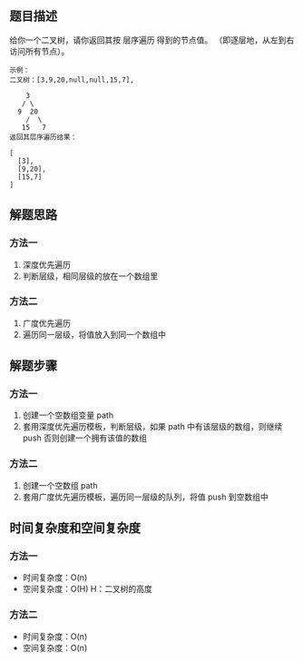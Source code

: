 ## 题目描述

给你一个二叉树，请你返回其按 层序遍历 得到的节点值。 （即逐层地，从左到右访问所有节点）。

```
示例：
二叉树：[3,9,20,null,null,15,7],

    3
   / \
  9  20
    /  \
   15   7
返回其层序遍历结果：

[
  [3],
  [9,20],
  [15,7]
]
```
## 解题思路

### 方法一

1. 深度优先遍历
2. 判断层级，相同层级的放在一个数组里

### 方法二

1. 广度优先遍历
2. 遍历同一层级，将值放入到同一个数组中

## 解题步骤

### 方法一

1. 创建一个空数组变量 path
2. 套用深度优先遍历模板，判断层级，如果 path 中有该层级的数组，则继续 push 否则创建一个拥有该值的数组

### 方法二

1. 创建一个空数组 path
2. 套用广度优先遍历模板，遍历同一层级的队列，将值 push 到空数组中

## 时间复杂度和空间复杂度

### 方法一

+ 时间复杂度：O(n)
+ 空间复杂度：O(H) H：二叉树的高度

### 方法二

+ 时间复杂度：O(n)
+ 空间复杂度：O(n)